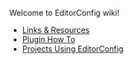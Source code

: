Welcome to EditorConfig wiki!

- [Links & Resources](https://github.com/editorconfig/editorconfig/wiki/Links-&-Resources)
- [Plugin How To](https://github.com/editorconfig/editorconfig/wiki/Plugin-How-To)
- [Projects Using EditorConfig](https://github.com/editorconfig/editorconfig/wiki/Projects-Using-EditorConfig)